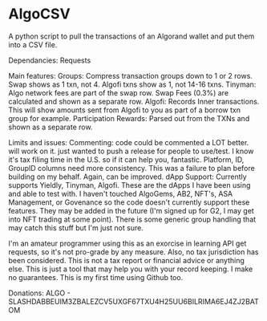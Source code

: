 # AlgoCSV
A python script to pull the transactions of an Algorand wallet and put them into a CSV file.

Dependancies: Requests

Main features:
Groups: Compress transaction groups down to 1 or 2 rows. Swap shows as 1 txn, not 4. Algofi txns show as 1, not 14-16 txns.
Tinyman: Algo network fees are part of the swap row. Swap Fees (0.3%) are calculated and shown as a separate row.
Algofi: Records Inner transactions. This will show amounts sent from Algofi to you as part of a borrow txn group for example.
Participation Rewards: Parsed out from the TXNs and shown as a separate row.


Limits and issues:
Commenting: code could be commented a LOT better. will work on it. just wanted to push a release for people to use/test. I know it's tax filing time in the U.S. so if it can help you, fantastic.
Platform, ID, GroupID columns need more consistency. This was a failure to plan before building on my behalf. Again, can be improved.
dApp Support: Currently supports Yieldly, Tinyman, Algofi. These are the dApps I have been using and able to test with. I haven't touched AlgoGems, AB2, NFT's, ASA Management, or Govenance so the code doesn't currently support these features. They may be added in the future (I'm signed up for G2, I may get into NFT trading at some point). There is some generic group handling that may catch this stuff but I'm just not sure.


I'm an amateur programmer using this as an exorcise in learning API get requests, so it's not pro-grade by any measure. Also, no tax jurisdiction has been considered. This is not a tax report or financial advice or anything else. This is just a tool that may help you with your record keeping. I make no guarantees. This is my first time using Github too.


Donations: ALGO - SLASHDABBEUIM3ZBALEZCV5UXGF67TXU4H25UU6BILRIMA6EJ4ZJ2BATOM
